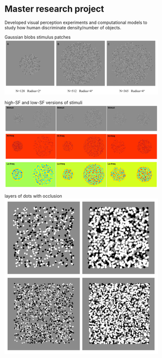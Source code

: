 # Master research project
Developed visual perception experiments and computational models to study how human discriminate density/number of objects.

Gaussian blobs stimulus patches
<img src="./Gaussian blobs stimulus patches.png">



high-SF and low-SF versions of stimuli
<img src="./high-SF and low-SF versions of stimuli.png">



layers of dots with occlusion
<img src="./layers of dots with occlusion.png">
